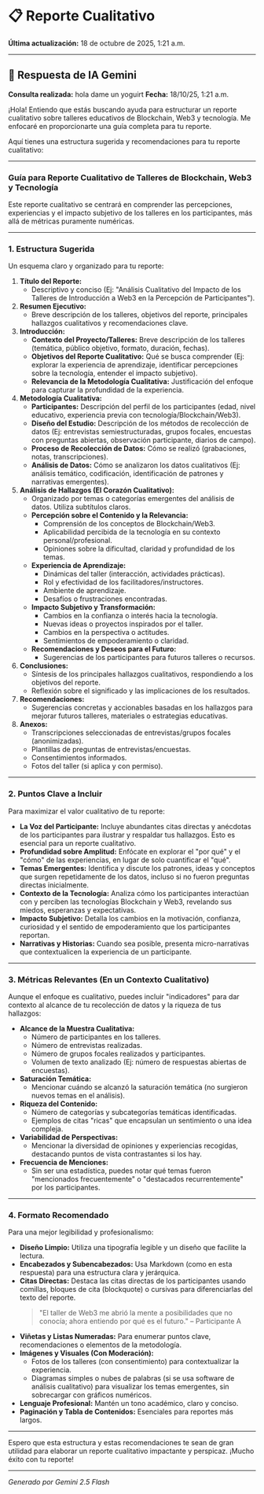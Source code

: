<div class="reporte">

# 📋 Reporte Cualitativo
**Última actualización:** 18 de octubre de 2025, 1:21 a.m.

---

## 🤖 Respuesta de IA Gemini
**Consulta realizada:** hola dame un yoguirt
**Fecha:** 18/10/25, 1:21 a.m.

¡Hola! Entiendo que estás buscando ayuda para estructurar un reporte cualitativo sobre talleres educativos de Blockchain, Web3 y tecnología. Me enfocaré en proporcionarte una guía completa para tu reporte.

Aquí tienes una estructura sugerida y recomendaciones para tu reporte cualitativo:

---

### **Guía para Reporte Cualitativo de Talleres de Blockchain, Web3 y Tecnología**

Este reporte cualitativo se centrará en comprender las percepciones, experiencias y el impacto subjetivo de los talleres en los participantes, más allá de métricas puramente numéricas.

---

### 1. Estructura Sugerida

Un esquema claro y organizado para tu reporte:

1.  **Título del Reporte:**
    *   Descriptivo y conciso (Ej: "Análisis Cualitativo del Impacto de los Talleres de Introducción a Web3 en la Percepción de Participantes").
2.  **Resumen Ejecutivo:**
    *   Breve descripción de los talleres, objetivos del reporte, principales hallazgos cualitativos y recomendaciones clave.
3.  **Introducción:**
    *   **Contexto del Proyecto/Talleres:** Breve descripción de los talleres (temática, público objetivo, formato, duración, fechas).
    *   **Objetivos del Reporte Cualitativo:** Qué se busca comprender (Ej: explorar la experiencia de aprendizaje, identificar percepciones sobre la tecnología, entender el impacto subjetivo).
    *   **Relevancia de la Metodología Cualitativa:** Justificación del enfoque para capturar la profundidad de la experiencia.
4.  **Metodología Cualitativa:**
    *   **Participantes:** Descripción del perfil de los participantes (edad, nivel educativo, experiencia previa con tecnología/Blockchain/Web3).
    *   **Diseño del Estudio:** Descripción de los métodos de recolección de datos (Ej: entrevistas semiestructuradas, grupos focales, encuestas con preguntas abiertas, observación participante, diarios de campo).
    *   **Proceso de Recolección de Datos:** Cómo se realizó (grabaciones, notas, transcripciones).
    *   **Análisis de Datos:** Cómo se analizaron los datos cualitativos (Ej: análisis temático, codificación, identificación de patrones y narrativas emergentes).
5.  **Análisis de Hallazgos (El Corazón Cualitativo):**
    *   Organizado por temas o categorías emergentes del análisis de datos. Utiliza subtítulos claros.
    *   **Percepción sobre el Contenido y la Relevancia:**
        *   Comprensión de los conceptos de Blockchain/Web3.
        *   Aplicabilidad percibida de la tecnología en su contexto personal/profesional.
        *   Opiniones sobre la dificultad, claridad y profundidad de los temas.
    *   **Experiencia de Aprendizaje:**
        *   Dinámicas del taller (interacción, actividades prácticas).
        *   Rol y efectividad de los facilitadores/instructores.
        *   Ambiente de aprendizaje.
        *   Desafíos o frustraciones encontradas.
    *   **Impacto Subjetivo y Transformación:**
        *   Cambios en la confianza o interés hacia la tecnología.
        *   Nuevas ideas o proyectos inspirados por el taller.
        *   Cambios en la perspectiva o actitudes.
        *   Sentimientos de empoderamiento o claridad.
    *   **Recomendaciones y Deseos para el Futuro:**
        *   Sugerencias de los participantes para futuros talleres o recursos.
6.  **Conclusiones:**
    *   Síntesis de los principales hallazgos cualitativos, respondiendo a los objetivos del reporte.
    *   Reflexión sobre el significado y las implicaciones de los resultados.
7.  **Recomendaciones:**
    *   Sugerencias concretas y accionables basadas en los hallazgos para mejorar futuros talleres, materiales o estrategias educativas.
8.  **Anexos:**
    *   Transcripciones seleccionadas de entrevistas/grupos focales (anonimizadas).
    *   Plantillas de preguntas de entrevistas/encuestas.
    *   Consentimientos informados.
    *   Fotos del taller (si aplica y con permiso).

---

### 2. Puntos Clave a Incluir

Para maximizar el valor cualitativo de tu reporte:

*   **La Voz del Participante:** Incluye abundantes citas directas y anécdotas de los participantes para ilustrar y respaldar tus hallazgos. Esto es esencial para un reporte cualitativo.
*   **Profundidad sobre Amplitud:** Enfócate en explorar el "por qué" y el "cómo" de las experiencias, en lugar de solo cuantificar el "qué".
*   **Temas Emergentes:** Identifica y discute los patrones, ideas y conceptos que surgen repetidamente de los datos, incluso si no fueron preguntas directas inicialmente.
*   **Contexto de la Tecnología:** Analiza cómo los participantes interactúan con y perciben las tecnologías Blockchain y Web3, revelando sus miedos, esperanzas y expectativas.
*   **Impacto Subjetivo:** Detalla los cambios en la motivación, confianza, curiosidad y el sentido de empoderamiento que los participantes reportan.
*   **Narrativas y Historias:** Cuando sea posible, presenta micro-narrativas que contextualicen la experiencia de un participante.

---

### 3. Métricas Relevantes (En un Contexto Cualitativo)

Aunque el enfoque es cualitativo, puedes incluir "indicadores" para dar contexto al alcance de tu recolección de datos y la riqueza de tus hallazgos:

*   **Alcance de la Muestra Cualitativa:**
    *   Número de participantes en los talleres.
    *   Número de entrevistas realizadas.
    *   Número de grupos focales realizados y participantes.
    *   Volumen de texto analizado (Ej: número de respuestas abiertas de encuestas).
*   **Saturación Temática:**
    *   Mencionar cuándo se alcanzó la saturación temática (no surgieron nuevos temas en el análisis).
*   **Riqueza del Contenido:**
    *   Número de categorías y subcategorías temáticas identificadas.
    *   Ejemplos de citas "ricas" que encapsulan un sentimiento o una idea compleja.
*   **Variabilidad de Perspectivas:**
    *   Mencionar la diversidad de opiniones y experiencias recogidas, destacando puntos de vista contrastantes si los hay.
*   **Frecuencia de Menciones:**
    *   Sin ser una estadística, puedes notar qué temas fueron "mencionados frecuentemente" o "destacados recurrentemente" por los participantes.

---

### 4. Formato Recomendado

Para una mejor legibilidad y profesionalismo:

*   **Diseño Limpio:** Utiliza una tipografía legible y un diseño que facilite la lectura.
*   **Encabezados y Subencabezados:** Usa Markdown (como en esta respuesta) para una estructura clara y jerárquica.
*   **Citas Directas:** Destaca las citas directas de los participantes usando comillas, bloques de cita (blockquote) o cursivas para diferenciarlas del texto del reporte.
    > "El taller de Web3 me abrió la mente a posibilidades que no conocía; ahora entiendo por qué es el futuro." – Participante A
*   **Viñetas y Listas Numeradas:** Para enumerar puntos clave, recomendaciones o elementos de la metodología.
*   **Imágenes y Visuales (Con Moderación):**
    *   Fotos de los talleres (con consentimiento) para contextualizar la experiencia.
    *   Diagramas simples o nubes de palabras (si se usa software de análisis cualitativo) para visualizar los temas emergentes, sin sobrecargar con gráficos numéricos.
*   **Lenguaje Profesional:** Mantén un tono académico, claro y conciso.
*   **Paginación y Tabla de Contenidos:** Esenciales para reportes más largos.

---

Espero que esta estructura y estas recomendaciones te sean de gran utilidad para elaborar un reporte cualitativo impactante y perspicaz. ¡Mucho éxito con tu reporte!

---
*Generado por Gemini 2.5 Flash*

</div>